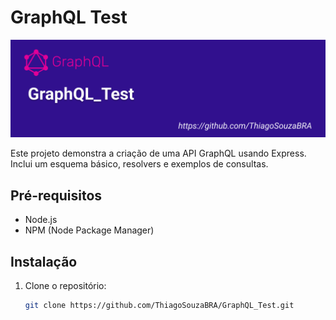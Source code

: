 # GraphQL Test
![Logo](./resources/banner.png)

Este projeto demonstra a criação de uma API GraphQL usando Express. Inclui um esquema básico, resolvers e exemplos de consultas.

## Pré-requisitos

- Node.js
- NPM (Node Package Manager)

## Instalação

1. Clone o repositório:
   ```bash
   git clone https://github.com/ThiagoSouzaBRA/GraphQL_Test.git
